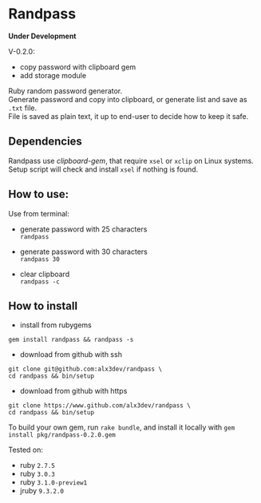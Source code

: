# Randpass

**Under Development**

V-0.2.0:
  - copy password with clipboard gem
  - add storage module


Ruby random password generator.  
Generate password and copy into clipboard, or generate list and save as `.txt` file.  
File is saved as plain text, it up to end-user to decide how to keep it safe.  


## Dependencies

Randpass use _clipboard-gem_, that require `xsel` or `xclip` on Linux systems.  
Setup script will check and install `xsel` if nothing is found.


## How to use:

 Use from terminal:  

  - generate password with 25 characters  
  `randpass`  

  - generate password with 30 characters  
  `randpass 30`  

  - clear clipboard  
  `randpass -c`  


## How to install

 - install from rubygems

```
gem install randpass && randpass -s
```
 - download from github with ssh

```
git clone git@github.com:alx3dev/randpass \
cd randpass && bin/setup
```
 - download from github with https

```
git clone https://www.github.com/alx3dev/randpass \
cd randpass && bin/setup
```

To build your own gem, run `rake bundle`, and install it locally with `gem install pkg/randpass-0.2.0.gem`


Tested on:
 - ruby `2.7.5`
 - ruby `3.0.3`
 - ruby `3.1.0-preview1`
 - jruby `9.3.2.0`
